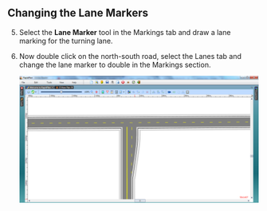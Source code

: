 ## Changing the Lane Markers

5. Select the **Lane Marker** tool in the Markings tab and draw a lane marking for the turning lane.
6. Now double click on the north-south road, select the Lanes tab and change the lane marker to double in the Markings section.

    ![intersection_Steps_5_and_6](./assets/T-intersection_Steps_5_and_6.png)

